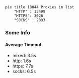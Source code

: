 
```mermaid
pie title 18044 Proxies in list
    "HTTP" : 13499
    "HTTPS": 3026
    "SOCKS" : 2893
```

### Some Info
#### Average Timeout

- mixed: 3.5s
- http: 1.6s
- https: 7.7s
- socks: 6.5s